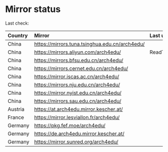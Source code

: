 <script src="./time.js"></script>
# Mirror status
Last check: <script type="text/javascript">localize(1716275890.0880568);</script>

|Country|Mirror|Last update|
|:------|:-----|:----------|
|China|https://mirrors.tuna.tsinghua.edu.cn/arch4edu/|<script type="text/javascript">localize(1716230009);</script>|
|China|https://mirrors.aliyun.com/arch4edu/|ReadTimeout|
|China|https://mirrors.bfsu.edu.cn/arch4edu/|<script type="text/javascript">localize(1716230009);</script>|
|China|https://mirrors.cernet.edu.cn/arch4edu/|<script type="text/javascript">localize(1716230009);</script>|
|China|https://mirror.iscas.ac.cn/arch4edu/|<script type="text/javascript">localize(1716230009);</script>|
|China|https://mirrors.nju.edu.cn/arch4edu/|<script type="text/javascript">localize(1716230009);</script>|
|China|https://mirror.nyist.edu.cn/arch4edu/|<script type="text/javascript">localize(1716230009);</script>|
|China|https://mirrors.sau.edu.cn/arch4edu/|<script type="text/javascript">localize(1716230009);</script>|
|Austria|https://at.arch4edu.mirror.kescher.at/|<script type="text/javascript">localize(1716230009);</script>|
|France|https://mirror.lesviallon.fr/arch4edu/|<script type="text/javascript">localize(1716230009);</script>|
|Germany|https://pkg.fef.moe/arch4edu/|<script type="text/javascript">localize(1716230009);</script>|
|Germany|https://de.arch4edu.mirror.kescher.at/|<script type="text/javascript">localize(1716230009);</script>|
|Germany|https://mirror.sunred.org/arch4edu/|<script type="text/javascript">localize(1716230009);</script>|

<script src="./tablefilter/tablefilter.js"></script>
<script src="./table.js"></script>